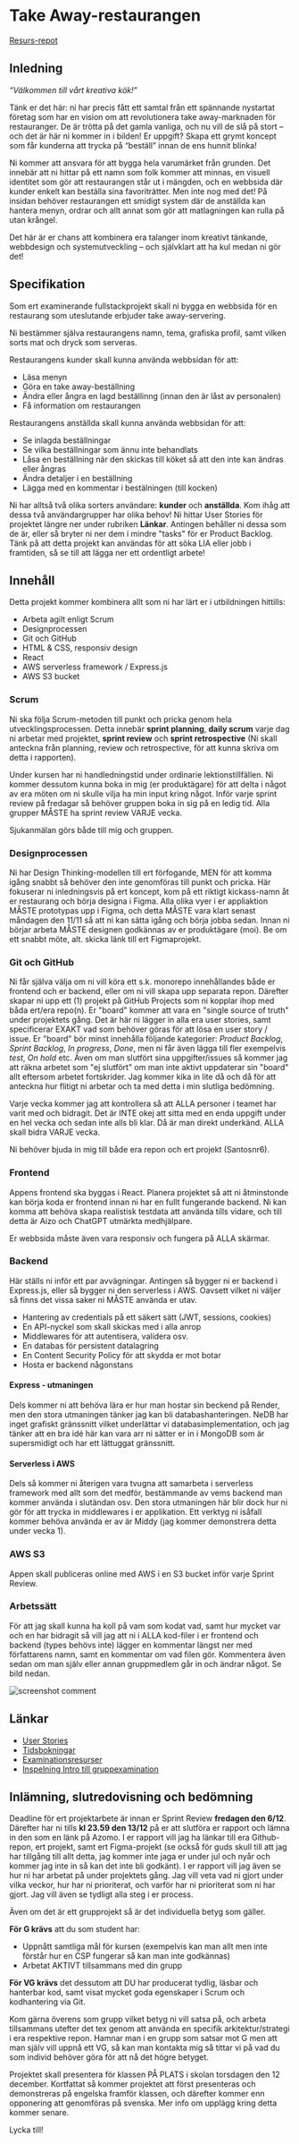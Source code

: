 # Take Away-restaurangen

[Resurs-repot](https://github.com/fu-fullstack-fe23/exam-sprint-resources)

## Inledning

*“Välkommen till vårt kreativa kök!”*

Tänk er det här: ni har precis fått ett samtal från ett spännande nystartat företag som har en vision om att revolutionera take away-marknaden för restauranger. De är trötta på det gamla vanliga, och nu vill de slå på stort – och det är här ni kommer in i bilden! Er uppgift? Skapa ett grymt koncept som får kunderna att trycka på “beställ” innan de ens hunnit blinka!

Ni kommer att ansvara för att bygga hela varumärket från grunden. Det innebär att ni hittar på ett namn som folk kommer att minnas, en visuell identitet som gör att restaurangen står ut i mängden, och en webbsida där kunder enkelt kan beställa sina favoriträtter. Men inte nog med det! På insidan behöver restaurangen ett smidigt system där de anställda kan hantera menyn, ordrar och allt annat som gör att matlagningen kan rulla på utan krångel.

Det här är er chans att kombinera era talanger inom kreativt tänkande, webbdesign och systemutveckling – och självklart att ha kul medan ni gör det!

## Specifikation

Som ert examinerande fullstackprojekt skall ni bygga en webbsida för en restaurang som uteslutande erbjuder take away-servering.

Ni bestämmer själva restaurangens namn, tema, grafiska profil, samt vilken sorts mat och dryck som serveras. 

Restaurangens kunder skall kunna använda webbsidan för att:
* Läsa menyn
* Göra en take away-beställning
* Ändra eller ångra en lagd beställinng (innan den är låst av personalen)
* Få information om restaurangen

Restaurangens anställda skall kunna använda webbsidan för att:
* Se inlagda beställningar
* Se vilka beställningar som ännu inte behandlats
* Låsa en beställning när den skickas till köket så att den inte kan ändras eller ångras
* Ändra detaljer i en beställning
* Lägga med en kommentar i bestälningen (till kocken)

Ni har alltså två olika sorters användare: **kunder** och **anställda**. Kom ihåg att dessa två användargrupper har olika behov! Ni hittar User Stories för projektet längre ner under rubriken **Länkar**. Antingen behåller ni dessa som de är, eller så bryter ni ner dem i mindre "tasks" för er Product Backlog.
Tänk på att detta projekt kan användas för att söka LIA eller jobb i framtiden, så se till att lägga ner ett ordentligt arbete!

## Innehåll

Detta projekt kommer kombinera allt som ni har lärt er i utbildningen hittills:
* Arbeta agilt enligt Scrum
* Designprocessen
* Git och GitHub
* HTML & CSS, responsiv design
* React
* AWS serverless framework / Express.js
* AWS S3 bucket

### Scrum

Ni ska följa Scrum-metoden till punkt och pricka genom hela utvecklingsprocessen. Detta innebär **sprint planning**, **daily scrum** varje dag ni arbetar med projektet, **sprint review** och **sprint retrospective** (Ni skall anteckna från planning, review och retrospective, för att kunna skriva om detta i rapporten).

Under kursen har ni handledningstid under ordinarie lektionstillfällen. Ni kommer dessutom kunna boka in mig (er produktägare) för att delta i något av era möten om ni skulle vilja ha min input kring något. Inför varje sprint review på fredagar så behöver gruppen boka in sig på en ledig tid. Alla grupper MÅSTE ha sprint review VARJE vecka.

Sjukanmälan görs både till mig och gruppen.

### Designprocessen

Ni har Design Thinking-modellen till ert förfogande, MEN för att komma igång snabbt så behöver den inte genomföras till punkt och pricka. Här fokuserar ni inledningsvis på ert koncept, kom på ett riktigt kickass-namn åt er restaurang och börja designa i Figma. Alla olika vyer i er appliaktion MÅSTE prototypas upp i Figma, och detta MÅSTE vara klart senast måndagen den 11/11 så att ni kan sätta igång och börja jobba sedan. Innan ni börjar arbeta MÅSTE designen godkännas av er produktägare (moi). Be om ett snabbt möte, alt. skicka länk till ert Figmaprojekt. 

### Git och GitHub

Ni får själva välja om ni vill köra ett s.k. monorepo innehållandes både er frontend och er backend, eller om ni vill skapa upp separata repon. Därefter skapar ni upp ett (1) projekt på GitHub Projects som ni kopplar ihop med båda ert/era repo(n). Er "board" kommer att vara en "single source of truth" under projektets gång. Det är här ni lägger in alla era user stories, samt specificerar EXAKT vad som behöver göras för att lösa en user story / issue. Er "board" bör minst innehålla följande kategorier: *Product Backlog*, *Sprint Backlog*, *In progress*, *Done*, men ni får även lägga till fler exempelvis *test*, *On hold* etc. Även om man slutfört sina uppgifter/issues så kommer jag att räkna arbetet som "ej slutfört" om man inte aktivt uppdaterar sin "board" allt eftersom arbetet fortskrider. Jag kommer kika in lite då och då för att anteckna hur flitigt ni arbetar och ta med detta i min slutliga bedömning.

Varje vecka kommer jag att kontrollera så att ALLA personer i teamet har varit med och bidragit. Det är INTE okej att sitta med en enda uppgift under en hel vecka och sedan inte alls bli klar. Då är man direkt underkänd. ALLA skall bidra VARJE vecka.

Ni behöver bjuda in mig till både era repon och ert projekt (Santosnr6).

### Frontend

Appens frontend ska byggas i React. Planera projektet så att ni åtminstonde kan börja koda er frontend innan ni har en fullt fungerande backend. Ni kan komma att behöva skapa realistisk testdata att använda tills vidare, och till detta är Aizo och ChatGPT utmärkta medhjälpare. 

Er webbsida måste även vara responsiv och fungera på ALLA skärmar.

### Backend

Här ställs ni inför ett par avvägningar. Antingen så bygger ni er backend i Express.js, eller så bygger ni den serverless i AWS.
Oavsett vilket ni väljer så finns det vissa saker ni MÅSTE använda er utav.

* Hantering av credentials på ett säkert sätt (JWT, sessions, cookies)
* En API-nyckel som skall skickas med i alla anrop
* Middlewares för att autentisera, validera osv.
* En databas för persistent datalagring
* En Content Security Policy för att skydda er mot botar
* Hosta er backend någonstans

#### Express - utmaningen

Dels kommer ni att behöva lära er hur man hostar sin beckend på Render, men den stora utmaningen tänker jag kan bli databashanteringen. NeDB har inget grafiskt gränssnitt vilket underlättar vi databasimplementation, och jag tänker att en bra idé här kan vara arr ni sätter er in i MongoDB som är supersmidigt och har ett lättuggat gränssnitt.

#### Serverless i AWS

Dels så kommer ni återigen vara tvugna att samarbeta i serverless framework med allt som det medför, bestämmande av vems backend man kommer använda i slutändan osv. Den stora utmaningen här blir dock hur ni gör för att trycka in middlewares i er applikation. Ett verktyg ni isåfall kommer behöva använda er av är Middy (jag kommer demonstrera detta under vecka 1).

### AWS S3

Appen skall publiceras online med AWS i en S3 bucket inför varje Sprint Review.

### Arbetssätt

För att jag skall kunna ha koll på vam som kodat vad, samt hur mycket var och en har bidragit så vill jag att ni i ALLA kod-filer i er frontend och backend (types behövs inte) lägger en kommentar längst ner med författarens namn, samt en kommentar om vad filen gör. Kommentera även sedan om man själv eller annan gruppmedlem går in och ändrar något. Se bild nedan.

![screenshot comment](./bild.png)

## Länkar

* [User Stories](https://github.com/users/Santosnr6/projects/21)
* [Tidsbokningar](https://docs.google.com/spreadsheets/d/1HtJ21lBjwtNP8tbahDz9s2I9gDJIs8P1WJMk_N25KpY/edit?usp=sharing)
* [Examinationsresurser](https://github.com/fu-fullstack-fe23/exam-sprint-resources/tree/main)
* [Inspelning Intro till gruppexamination]()

## Inlämning, slutredovisning och bedömning

Deadline för ert projektarbete är innan er Sprint Review **fredagen den 6/12**. Därefter har ni tills **kl 23.59 den 13/12** på er att slutföra er rapport och lämna in den som en länk på Azomo. I er rapport vill jag ha länkar till era Github-repon, ert projekt, samt ert Figma-projekt (se också för guds skull till att jag har tillgång till allt detta, jag kommer inte jaga er under jul och nyår och kommer jag inte in så kan det inte bli godkänt). I er rapport vill jag även se hur ni har arbetat på under projektets gång. Jag vill veta vad ni gjort under vilka veckor, hur har ni prioriterat, och varför har ni prioriterat som ni har gjort. Jag vill även se tydligt alla steg i er process.

Även om det är ett grupprojekt så är det individuella betyg som gäller. 

**För G krävs** att du som student har:
* Uppnått samtliga mål för kursen (exempelvis kan man allt men inte förstår hur en CSP fungerar så kan man inte godkännas)
* Arbetat AKTIVT tillsammans med din grupp

**För VG krävs** det dessutom att DU har producerat tydlig, läsbar och hanterbar kod, samt visat mycket goda egenskaper i Scrum och kodhantering via Git.

Kom gärna överens som grupp vilket betyg ni vill satsa på, och arbeta tillsammans utefter det tex genom att använda en specifik arkitektur/strategi i era respektive repon. Hamnar man i en grupp som satsar mot G men att man själv vill uppnå ett VG, så kan man kontakta mig så tittar vi på vad du som individ behöver göra för att nå det högre betyget.

Projektet skall presentera för klassen PÅ PLATS i skolan torsdagen den 12 december. Kortfattat så kommer projektet att först presenteras och demonstreras på engelska framför klassen, och därefter kommer enn opponering att genomföras på svenska.
Mer info om upplägg kring detta kommer senare.

Lycka till!
